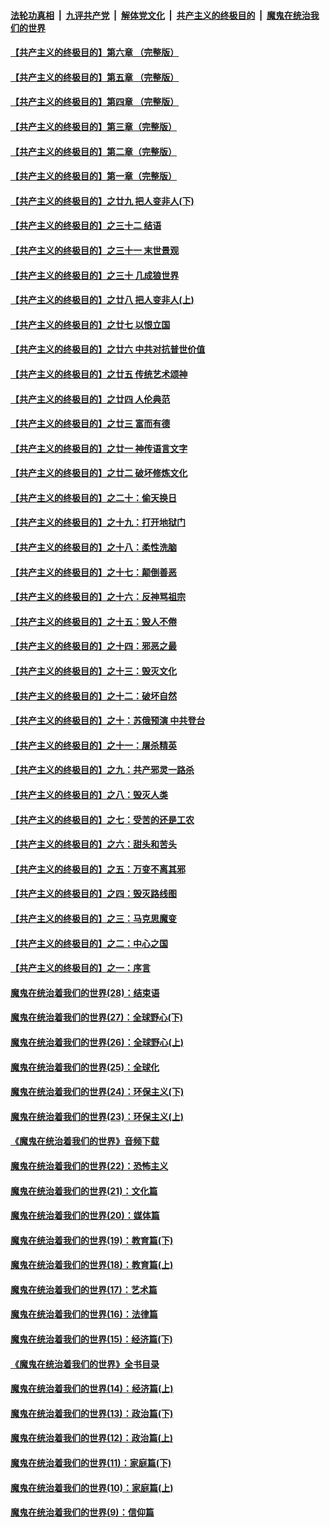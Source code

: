 

####  [法轮功真相](../../../../basic/blob/master/README.md?t=04280631) &nbsp;|&nbsp; [九评共产党](../../../../9ping.md/blob/master/README.md?t=04280631) &nbsp;|&nbsp; [解体党文化](../../../../jtdwh.md/blob/master/README.md?t=04280631)  &nbsp;|&nbsp; [共产主义的终极目的](../../../../gczydzjmd.md/blob/master/README.md?t=04280631) &nbsp;|&nbsp; [魔鬼在统治我们的世界](../../../../mgztzwmdsj.md/blob/master/README.md?t=04280631) 

#### [【共产主义的终极目的】第六章 （完整版）](../pages/nsc422/n11428913.md?t=04280631) 

#### [【共产主义的终极目的】第五章 （完整版）](../pages/nsc422/n11428912.md?t=04280631) 

#### [【共产主义的终极目的】第四章 （完整版）](../pages/nsc422/n11428907.md?t=04280631) 

#### [【共产主义的终极目的】第三章（完整版）](../pages/nsc422/n11428848.md?t=04280631) 

#### [【共产主义的终极目的】第二章（完整版）](../pages/nsc422/n11428831.md?t=04280631) 

#### [【共产主义的终极目的】第一章（完整版）](../pages/nsc422/n11417651.md?t=04280631) 

#### [【共产主义的终极目的】之廿九 把人变非人(下)](../pages/nsc422/n11344140.md?t=04280631) 

#### [【共产主义的终极目的】之三十二 结语](../pages/nsc422/n11360535.md?t=04280631) 

#### [【共产主义的终极目的】之三十一 末世景观](../pages/nsc422/n11351129.md?t=04280631) 

#### [【共产主义的终极目的】之三十 几成狼世界](../pages/nsc422/n11348280.md?t=04280631) 

#### [【共产主义的终极目的】之廿八 把人变非人(上)](../pages/nsc422/n11340492.md?t=04280631) 

#### [【共产主义的终极目的】之廿七 以恨立国](../pages/nsc422/n11336944.md?t=04280631) 

#### [【共产主义的终极目的】之廿六 中共对抗普世价值](../pages/nsc422/n11324785.md?t=04280631) 

#### [【共产主义的终极目的】之廿五 传统艺术颂神](../pages/nsc422/n11296396.md?t=04280631) 

#### [【共产主义的终极目的】之廿四 人伦典范](../pages/nsc422/n11296397.md?t=04280631) 

#### [【共产主义的终极目的】之廿三 富而有德](../pages/nsc422/n11283598.md?t=04280631) 

#### [【共产主义的终极目的】之廿一 神传语言文字](../pages/nsc422/n11263265.md?t=04280631) 

#### [【共产主义的终极目的】之廿二 破坏修炼文化](../pages/nsc422/n11245728.md?t=04280631) 

#### [【共产主义的终极目的】之二十：偷天换日](../pages/nsc422/n11238846.md?t=04280631) 

#### [【共产主义的终极目的】之十九：打开地狱门](../pages/nsc422/n11206376.md?t=04280631) 

#### [【共产主义的终极目的】之十八：柔性洗脑](../pages/nsc422/n11199994.md?t=04280631) 

#### [【共产主义的终极目的】之十七：颠倒善恶](../pages/nsc422/n11179782.md?t=04280631) 

#### [【共产主义的终极目的】之十六：反神骂祖宗](../pages/nsc422/n11166798.md?t=04280631) 

#### [【共产主义的终极目的】之十五：毁人不倦](../pages/nsc422/n11166792.md?t=04280631) 

#### [【共产主义的终极目的】之十四：邪恶之最](../pages/nsc422/n11150249.md?t=04280631) 

#### [【共产主义的终极目的】之十三：毁灭文化](../pages/nsc422/n11135227.md?t=04280631) 

#### [【共产主义的终极目的】之十二：破坏自然](../pages/nsc422/n11135214.md?t=04280631) 

#### [【共产主义的终极目的】之十：苏俄预演 中共登台](../pages/nsc422/n11118424.md?t=04280631) 

#### [【共产主义的终极目的】之十一：屠杀精英](../pages/nsc422/n11118442.md?t=04280631) 

#### [【共产主义的终极目的】之九：共产邪灵一路杀](../pages/nsc422/n11114139.md?t=04280631) 

#### [【共产主义的终极目的】之八：毁灭人类](../pages/nsc422/n11108503.md?t=04280631) 

#### [【共产主义的终极目的】之七：受苦的还是工农](../pages/nsc422/n11101809.md?t=04280631) 

#### [【共产主义的终极目的】之六：甜头和苦头](../pages/nsc422/n11096971.md?t=04280631) 

#### [【共产主义的终极目的】之五：万变不离其邪](../pages/nsc422/n11091285.md?t=04280631) 

#### [【共产主义的终极目的】之四：毁灭路线图](../pages/nsc422/n11086284.md?t=04280631) 

#### [【共产主义的终极目的】之三：马克思魔变](../pages/nsc422/n11061941.md?t=04280631) 

#### [【共产主义的终极目的】之二：中心之国](../pages/nsc422/n11047728.md?t=04280631) 

#### [【共产主义的终极目的】之一：序言](../pages/nsc422/n11086077.md?t=04280631) 

#### [魔鬼在统治着我们的世界(28)：结束语](../pages/nsc422/n10936246.md?t=04280631) 

#### [魔鬼在统治着我们的世界(27)：全球野心(下)](../pages/nsc422/n10928319.md?t=04280631) 

#### [魔鬼在统治着我们的世界(26)：全球野心(上)](../pages/nsc422/n10900318.md?t=04280631) 

#### [魔鬼在统治着我们的世界(25)：全球化](../pages/nsc422/n10788205.md?t=04280631) 

#### [魔鬼在统治着我们的世界(24)：环保主义(下)](../pages/nsc422/n10695307.md?t=04280631) 

#### [魔鬼在统治着我们的世界(23)：环保主义(上)](../pages/nsc422/n10688613.md?t=04280631) 

#### [《魔鬼在统治着我们的世界》音频下载](../pages/nsc422/n10635553.md?t=04280631) 

#### [魔鬼在统治着我们的世界(22)：恐怖主义](../pages/nsc422/n10614727.md?t=04280631) 

#### [魔鬼在统治着我们的世界(21)：文化篇](../pages/nsc422/n10597706.md?t=04280631) 

#### [魔鬼在统治着我们的世界(20)：媒体篇](../pages/nsc422/n10586579.md?t=04280631) 

#### [魔鬼在统治着我们的世界(19)：教育篇(下)](../pages/nsc422/n10564808.md?t=04280631) 

#### [魔鬼在统治着我们的世界(18)：教育篇(上)](../pages/nsc422/n10526970.md?t=04280631) 

#### [魔鬼在统治着我们的世界(17)：艺术篇](../pages/nsc422/n10499093.md?t=04280631) 

#### [魔鬼在统治着我们的世界(16)：法律篇](../pages/nsc422/n10485969.md?t=04280631) 

#### [魔鬼在统治着我们的世界(15)：经济篇(下)](../pages/nsc422/n10469975.md?t=04280631) 

#### [《魔鬼在统治着我们的世界》全书目录](../pages/nsc422/n10464261.md?t=04280631) 

#### [魔鬼在统治着我们的世界(14)：经济篇(上)](../pages/nsc422/n10457370.md?t=04280631) 

#### [魔鬼在统治着我们的世界(13)：政治篇(下)](../pages/nsc422/n10448270.md?t=04280631) 

#### [魔鬼在统治着我们的世界(12)：政治篇(上)](../pages/nsc422/n10444576.md?t=04280631) 

#### [魔鬼在统治着我们的世界(11)：家庭篇(下)](../pages/nsc422/n10440961.md?t=04280631) 

#### [魔鬼在统治着我们的世界(10)：家庭篇(上)](../pages/nsc422/n10435448.md?t=04280631) 

#### [魔鬼在统治着我们的世界(9)：信仰篇](../pages/nsc422/n10432159.md?t=04280631) 

